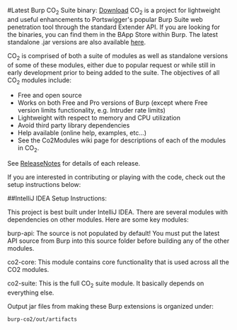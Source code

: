 #Latest Burp CO<sub>2</sub> Suite binary: [Download](https://github.com/JGillam/burp-co2/releases/latest)
CO<sub>2</sub> is a project for lightweight and useful enhancements to Portswigger's popular Burp Suite web penetration tool
through the standard Extender API. If you are looking for the binaries, you can find them in the BApp Store within Burp.
The latest standalone .jar versions are also available [here](https://drive.google.com/folderview?id=0B_0PMu9iUbMOWmdZQ3A0LWRNb28&usp=sharing#list).

CO<sub>2</sub> is comprised of both a suite of modules as well as standalone versions of some of these modules, either due to
popular request or while still in early development prior to being added to the suite. The objectives of all CO<sub>2</sub> modules
include:

   * Free and open source
   * Works on both Free and Pro versions of Burp (except where Free version limits functionality, e.g. Intruder rate limits)
   * Lightweight with respect to memory and CPU utilization
   * Avoid third party library dependencies
   * Help available (online help, examples, etc...)
   * See the Co2Modules wiki page for descriptions of each of the modules in CO<sub>2</sub>.

See [ReleaseNotes](https://github.com/JGillam/burp-co2/blob/wiki/ReleaseNotes.md) for details of each release.


If you are interested in contributing or playing with the code, check out the setup instructions below:

##IntelliJ IDEA Setup Instructions:

This project is best built under IntelliJ IDEA.  There are several modules
with dependencies on other modules.  Here are some key modules:

burp-api:   The source is not populated by default!  You must put the latest
            API source from Burp into this source folder before building any
            of the other modules.

co2-core:   This module contains core functionality that is used across all
            the CO2 modules.

co2-suite:  This is the full CO<sub>2</sub> suite module.  It basically depends on everything
            else.


Output jar files from making these Burp extensions is organized under:

    burp-co2/out/artifacts
